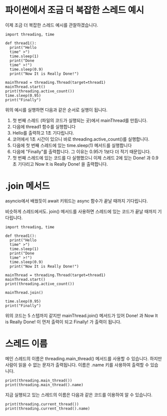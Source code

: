 # 파이썬에서 조금 더 복잡한 스레드 예시
이제 조금 더 복잡한 스레드 예시를 관찰하겠습니다.

```
import threading, time

def thread1():
  print("Hello
  time" >")
  time.sleep(1)
  print("Done
  time" >!")
  time.sleep(0.9)
  print("Now It is Really Done!")

mainThread = threading.Thread(target=thread1)
mainThread.start()
print(threading.active_count())
time.sleep(0.95)
print("Finally")
```

위의 예시를 실행하면 다음과 같은 순서로 실행이 됩니다.

1. 첫 번째 스레드 (파일의 코드가 실행되는 곳)에서 mainThread를 만듭니다.
2. 다음에 thread1 함수를 실행합니다
3. Hello를 출력하고 1초 기다립니다.
4. 코어에서 1초 시간이 있으니 바로 threading.active_count()를 실행합니다.
5. 다음에 첫 번째 스레드에 있는 time.sleep(1) 메서드를 실행합니다
6. 다음에 "Finally"를 출력합니다. 그 이유는 0.95가 1보다 더 적기 때문입니다.
7. 첫 번째 스레드에 있는 코드를 다 실행했으니 이제 스레드 2에 있는 Done! 과 0.9초 기다리고 Now It is Really Done! 을 출력합니다.

# .join 메서드
asyncio에서 배웠듯이 await 키워드는 async 함수가 끝날 때까지 기다립니다.

비슷하게 스레드에서도. join() 메서드를 사용하면 스레드에 있는 코드가 끝날 때까지 기다립니다.

```
import threading, time

def thread1():
  print("Hello
  time" >")
  time.sleep(1)
  print("Done
  time" >!")
  time.sleep(0.9)
  print("Now It is Really Done!")

mainThread = threading.Thread(target=thread1)
mainThread.start()
print(threading.active_count())

mainThread.join()

time.sleep(0.95)
print("Finally")
```

위의 코드는 5 스텝까지 같지만 mainThread.join() 메서드가 있어 Done! 과 Now It is Really Done! 이 먼저 출력이 되고 Finally! 가 출력이 됩니다.

# 스레드 이름
메인 스레드의 이름은 threading.main_thread() 메서드를 사용할 수 있습니다. 하지만 사람이 읽을 수 없는 문자가 출력됩니다. 이름은 .name 키를 사용하여 출력할 수 있습니다.

```
print(threading.main_thread())
print(threading.main_thread().name)
```

지금 실행되고 있는 스레드의 이름은 다음과 같은 코드를 이용하여 알 수 있습니다.

```
print(threading.current_thread())
print(threading.current_thread().name)
```
